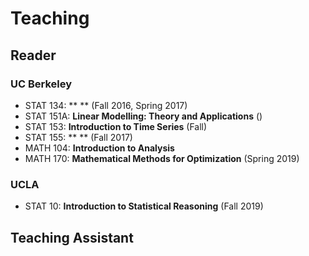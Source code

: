 # Teaching
## Reader
### UC Berkeley
*   STAT 134: ** ** (Fall 2016, Spring 2017)
*   STAT 151A: **Linear Modelling: Theory and Applications** ()
*   STAT 153: **Introduction to Time Series** (Fall)
*   STAT 155: ** ** (Fall 2017)
*   MATH 104: **Introduction to Analysis**
*   MATH 170: **Mathematical Methods for Optimization** (Spring 2019)

### UCLA
*   STAT 10: **Introduction to Statistical Reasoning** (Fall 2019)


## Teaching Assistant
